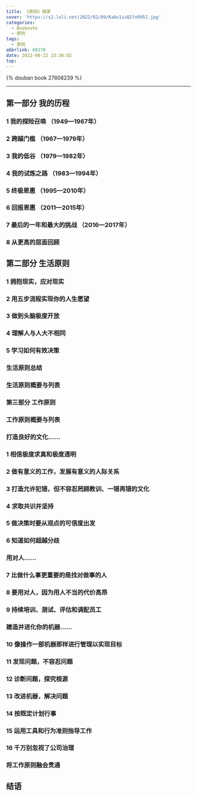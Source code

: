 ```yaml
---
title: 《原则》摘录
cover: 'https://s2.loli.net/2022/02/09/KaAs1iuQIfxR95J.jpg'
categories:
  - Booknote
  - 原则
tags:
  - 原则
abbrlink: 60270
date: 2022-06-22 23:36:02
top:
---
```


{% douban book 27608239 %}

---


## 第一部分 我的历程

### 1 我的探险召唤 （1949—1967年）

### 2 跨越门槛 （1967—1979年）

### 3 我的低谷 （1979—1982年）

### 4 我的试炼之路 （1983—1994年）

### 5 终极恩惠 （1995—2010年）

### 6 回报恩惠 （2011—2015年）

### 7 最后的一年和最大的挑战 （2016—2017年）

### 8 从更高的层面回顾

## 第二部分 生活原则

### 1 拥抱现实，应对现实

### 2 用五步流程实现你的人生愿望

### 3 做到头脑极度开放

### 4 理解人与人大不相同

### 5 学习如何有效决策

### 生活原则总结

### 生活原则概要与列表

### 第三部分 工作原则

### 工作原则概要与列表

### 打造良好的文化……

### 1 相信极度求真和极度透明

### 2 做有意义的工作，发展有意义的人际关系

### 3 打造允许犯错，但不容忍罔顾教训、一错再错的文化

### 4 求取共识并坚持

### 5 做决策时要从观点的可信度出发

### 6 知道如何超越分歧

### 用对人……

### 7 比做什么事更重要的是找对做事的人

### 8 要用对人，因为用人不当的代价高昂

### 9 持续培训、测试、评估和调配员工

### 建造并进化你的机器……

### 10 像操作一部机器那样进行管理以实现目标

### 11 发现问题，不容忍问题

### 12 诊断问题，探究根源

### 13 改进机器，解决问题

### 14 按既定计划行事

### 15 运用工具和行为准则指导工作

### 16 千万别忽视了公司治理

### 将工作原则融会贯通

## 结语

